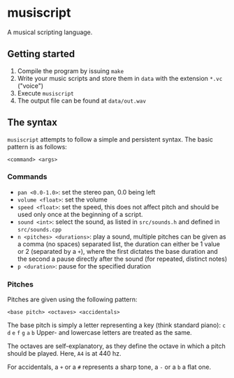 # musiscript

A musical scripting language.

## Getting started

1) Compile the program by issuing `make`
2) Write your music scripts and store them in `data` with the extension `*.vc` ("voice")
3) Execute `musiscript`
4) The output file can be found at `data/out.wav`

## The syntax

`musiscript` attempts to follow a simple and persistent syntax. The basic pattern is as follows:
```
<command> <args>
```

### Commands

- `pan <0.0-1.0>`: set the stereo pan, 0.0 being left
- `volume <float>`: set the volume
- `speed <float>`: set the speed, this does not affect pitch and should be used only once at the beginning of a script.
- `sound <int>`: select the sound, as listed in `src/sounds.h` and defined in `src/sounds.cpp`
- `n <pitches> <durations>`: play a sound, multiple pitches can be given as a comma (no spaces) separated list,
the duration can either be 1 value or 2 (separated by a `+`), where the first dictates the base duration and the second a pause directly after the sound (for repeated, distinct notes)
- `p <duration>`: pause for the specified duration

### Pitches

Pitches are given using the following pattern:
```
<base pitch> <octaves> <accidentals>
```
The base pitch is simply a letter representing a key (think standard piano): `c` `d` `e` `f` `g` `a` `b`
Upper- and lowercase letters are treated as the same.

The octaves are self-explanatory, as they define the octave in which a pitch should be played. Here, `A4` is at 440 hz.

For accidentals, a `+` or a `#` represents a sharp tone, a `-` or a `b` a flat one.
